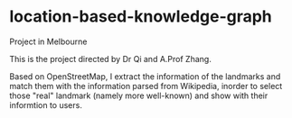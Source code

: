 # location-based-knowledge-graph
Project in Melbourne

This is the project directed by Dr Qi and A.Prof Zhang.

Based on OpenStreetMap, I extract the information of the landmarks and match them with the information parsed from Wikipedia, inorder to select those "real" landmark (namely more well-known) and show with their informtion to users.
